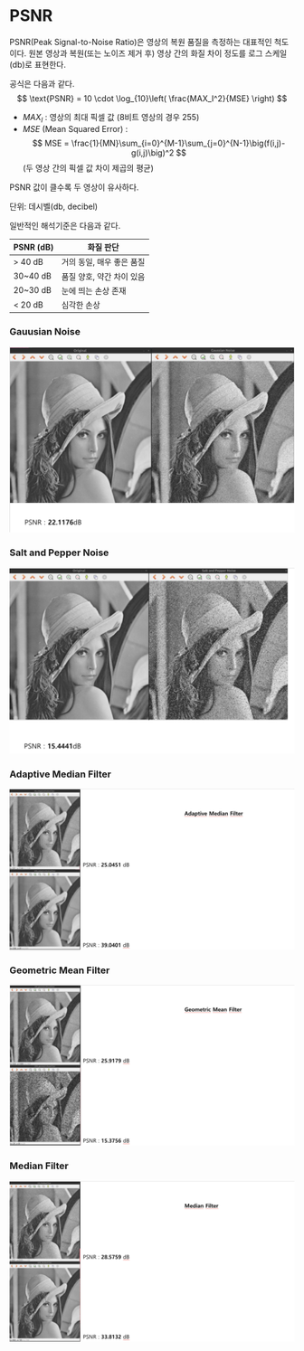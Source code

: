 # PSNR
PSNR(Peak Signal-to-Noise Ratio)은 영상의 복원 품질을 측정하는 대표적인 척도이다.
원본 영상과 복원(또는 노이즈 제거 후) 영상 간의 화질 차이 정도를 로그 스케일(db)로 표현한다.

공식은 다음과 같다.
$$
\text{PSNR} = 10 \cdot \log_{10}\left( \frac{MAX_I^2}{MSE} \right)
$$


* $MAX_I$ : 영상의 최대 픽셀 값 (8비트 영상의 경우 255)
* $MSE$ (Mean Squared Error) :
  $$
  MSE = \frac{1}{MN}\sum_{i=0}^{M-1}\sum_{j=0}^{N-1}\big(f(i,j)-g(i,j)\big)^2
  $$
  (두 영상 간의 픽셀 값 차이 제곱의 평균)


PSNR 값이 클수록 두 영상이 유사하다.

단위: 데시벨(db, decibel)

일반적인 해석기준은 다음과 같다.

| PSNR (dB) | 화질 판단           |
| --------- | --------------- |
| > 40 dB   | 거의 동일, 매우 좋은 품질 |
| 30~40 dB  | 품질 양호, 약간 차이 있음 |
| 20~30 dB  | 눈에 띄는 손상 존재     |
| < 20 dB   | 심각한 손상          |


### Gauusian Noise
![alt text](/Image_Processing/Spatial_Filtering/Noise_Filtering/PSNR/Images/GaussianNoise.png)

### Salt and Pepper Noise
![alt text](/Image_Processing/Spatial_Filtering/Noise_Filtering/PSNR/Images/SaltAndPepper.png)

### Adaptive Median Filter
![alt text](/Image_Processing/Spatial_Filtering/Noise_Filtering/PSNR/Images/AdaptiveMedianFilter.png)

### Geometric Mean Filter
![alt text](/Image_Processing/Spatial_Filtering/Noise_Filtering/PSNR/Images/GeometricMeanFilter.png)

### Median Filter
![alt text](/Image_Processing/Spatial_Filtering/Noise_Filtering/PSNR/Images/MedianFilter.png)